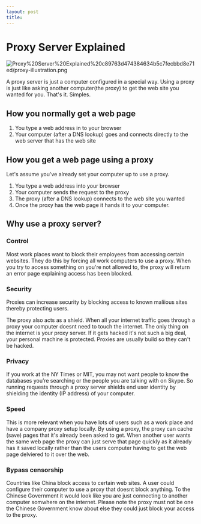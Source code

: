 ```yaml
---
layout: post
title: 
---
```

# Proxy Server Explained

![Proxy%20Server%20Explained%20c89763d474384634b5c7fecbbd8e71ed/proxy-illustration.png](Proxy%20Server%20Explained%20c89763d474384634b5c7fecbbd8e71ed/proxy-illustration.png)

A proxy server is just a computer configured in a special way. Using a proxy is just like asking another computer(the proxy) to get the web site you wanted for you. That's it. Simples.

## How you normally get a web page

1. You type a web address in to your browser
2. Your computer (after a DNS lookup) goes and connects directly to the web server that has the web site

## How you get a web page using a proxy

Let's assume you've already set your computer up to use a proxy.

1. You type a web address into your browser
2. Your computer sends the request to the proxy
3. The proxy (after a DNS lookup) connects to the web site you wanted
4. Once the proxy has the web page it hands it to your computer.

## Why use a proxy server?

### Control

Most work places want to block their employees from accessing certain websites. They do this by forcing all work computers to use a proxy. When you try to access something on you're not allowed to, the proxy will return an error page explaining access has been blocked.

### Security

Proxies can increase security by blocking access to known maliious sites thereby protecting users.

The proxy also acts as a shield. When all your internet traffic goes through a proxy your computer doesnt need to touch the internet. The only thing on the internet is your proxy server. If it gets hacked it's not such a big deal, your personal machine is protected. Proxies are usually build so they can't be hacked.

### Privacy

If you work at the NY Times or MIT, you may not want people to know the databases you’re searching or the people you are talking with on Skype. So running requests through a proxy server shields end user identity by shielding the identity (IP address) of your computer.

### Speed

This is more relevant when you have lots of users such as a work place and have a company proxy setup locally. By using a proxy, the proxy can cache (save) pages that it's already been asked to get. When another user wants the same web page the proxy can just serve that page quickly as it already has it saved locally rather than the users computer having to get the web page delviered to it over the web.

### Bypass censorship

Countries like China block access to certain web sites. A user could configure their computer to use a proxy that doesnt block anything. To the Chinese Government it would look like you are just connecting to another computer somwhere on the internet. Please note the proxy must not be one the Chinese Government know about else they could just block your access to the proxy.